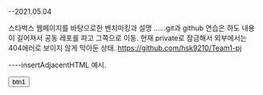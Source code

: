 --2021.05.04

스타벅스 웹페이지를 바탕으로한 벤치마킹과 설명
......git과 github 연습은 하도 내용이 길어져서 공동 레포를 파고
그쪽으로 이동. 현재 private로 잠금해서 외부에서는 404에러로 보이지 않게
막아둔 상태.
https://github.com/hsk9210/Team1-pj



----insertAdjacentHTML 예시.
<!DOCTYPE html>
<html lang="en">
<head>
    <meta charset="UTF-8">
    <title>insertAdjacentHTMLtest</title>
</head>
<body>
  <div id="div1">
    <button id="btn1">btn1</button>
  </div>
  <script>
    document.addEventListener("DOMContentLoaded", function (event1){
      document.querySelector("#btn1").addEventListener("click", function () {
        alert("btn1 clicked.");
        //#div1 element node의 특정 위치에 필요한 HTML만 추가
        let btnHTML = "<button id='btn2'>btn2</button>";
        document.querySelector("#div1").insertAdjacentHTML("afterend", btnHTML);
      })
    });


    // #div element 하위의 모든 HTML element를 삭제후 재할당
    // 보안상 안좋은 방법. 너무 유명하고 대중적이지만, 쓰지않는걸 추천.(보안감사에 걸리기 딱 좋은 방법.)
    // document.querySelector("#div").innerHTML += "<button id='btn2'>btn2</button>";

  </script>
</body>
</html>